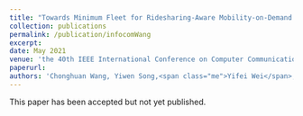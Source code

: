 ```yaml
---
title: "Towards Minimum Fleet for Ridesharing-Aware Mobility-on-Demand Systems"
collection: publications
permalink: /publication/infocomWang
excerpt: 
date: May 2021
venue: 'the 40th IEEE International Conference on Computer Communications (INFOCOM 2021), Virtual Conference'
paperurl: 
authors: 'Chonghuan Wang, Yiwen Song,<span class="me">Yifei Wei</span>, Guiyun Fan, Haiming Jin, Fan Zhang'
---
```

This paper has been accepted but not yet published.

